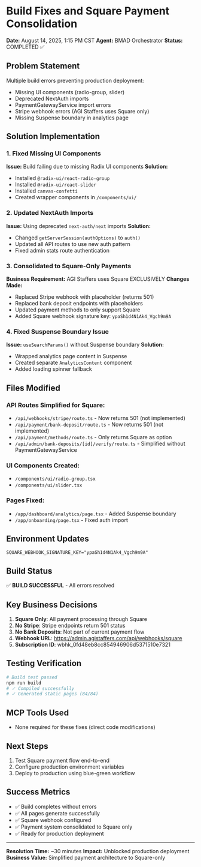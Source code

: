 # Build Fixes and Square Payment Consolidation

**Date:** August 14, 2025, 1:15 PM CST
**Agent:** BMAD Orchestrator
**Status:** COMPLETED ✅

## Problem Statement
Multiple build errors preventing production deployment:
- Missing UI components (radio-group, slider)
- Deprecated NextAuth imports
- PaymentGatewayService import errors
- Stripe webhook errors (AGI Staffers uses Square only)
- Missing Suspense boundary in analytics page

## Solution Implementation

### 1. Fixed Missing UI Components
**Issue:** Build failing due to missing Radix UI components
**Solution:** 
- Installed `@radix-ui/react-radio-group`
- Installed `@radix-ui/react-slider`
- Installed `canvas-confetti`
- Created wrapper components in `/components/ui/`

### 2. Updated NextAuth Imports
**Issue:** Using deprecated `next-auth/next` imports
**Solution:**
- Changed `getServerSession(authOptions)` to `auth()`
- Updated all API routes to use new auth pattern
- Fixed admin stats route authentication

### 3. Consolidated to Square-Only Payments
**Business Requirement:** AGI Staffers uses Square EXCLUSIVELY
**Changes Made:**
- Replaced Stripe webhook with placeholder (returns 501)
- Replaced bank deposit endpoints with placeholders
- Updated payment methods to only support Square
- Added Square webhook signature key: `ypaSh1d4N1Ak4_Vgch9m9A`

### 4. Fixed Suspense Boundary Issue
**Issue:** `useSearchParams()` without Suspense boundary
**Solution:**
- Wrapped analytics page content in Suspense
- Created separate `AnalyticsContent` component
- Added loading spinner fallback

## Files Modified

### API Routes Simplified for Square:
- `/api/webhooks/stripe/route.ts` - Now returns 501 (not implemented)
- `/api/payment/bank-deposit/route.ts` - Now returns 501 (not implemented)
- `/api/payment/methods/route.ts` - Only returns Square as option
- `/api/admin/bank-deposits/[id]/verify/route.ts` - Simplified without PaymentGatewayService

### UI Components Created:
- `/components/ui/radio-group.tsx`
- `/components/ui/slider.tsx`

### Pages Fixed:
- `/app/dashboard/analytics/page.tsx` - Added Suspense boundary
- `/app/onboarding/page.tsx` - Fixed auth import

## Environment Updates
```env
SQUARE_WEBHOOK_SIGNATURE_KEY="ypaSh1d4N1Ak4_Vgch9m9A"
```

## Build Status
✅ **BUILD SUCCESSFUL** - All errors resolved

## Key Business Decisions
1. **Square Only**: All payment processing through Square
2. **No Stripe**: Stripe endpoints return 501 status
3. **No Bank Deposits**: Not part of current payment flow
4. **Webhook URL**: https://admin.agistaffers.com/api/webhooks/square
5. **Subscription ID**: wbhk_0fd48eb8cc854946906d5371510e7321

## Testing Verification
```bash
# Build test passed
npm run build
# ✓ Compiled successfully
# ✓ Generated static pages (84/84)
```

## MCP Tools Used
- None required for these fixes (direct code modifications)

## Next Steps
1. Test Square payment flow end-to-end
2. Configure production environment variables
3. Deploy to production using blue-green workflow

## Success Metrics
- ✅ Build completes without errors
- ✅ All pages generate successfully
- ✅ Square webhook configured
- ✅ Payment system consolidated to Square only
- ✅ Ready for production deployment

---

**Resolution Time:** ~30 minutes
**Impact:** Unblocked production deployment
**Business Value:** Simplified payment architecture to Square-only